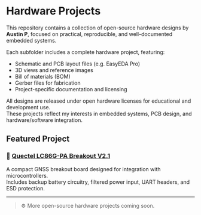 # Hardware Projects

This repository contains a collection of open-source hardware designs by **Austin P**, focused on practical, reproducible, and well-documented embedded systems.

Each subfolder includes a complete hardware project, featuring:
- Schematic and PCB layout files (e.g. EasyEDA Pro)
- 3D views and reference images
- Bill of materials (BOM)
- Gerber files for fabrication
- Project-specific documentation and licensing

All designs are released under open hardware licenses for educational and development use.  
These projects reflect my interests in embedded systems, PCB design, and hardware/software integration.

## Featured Project

### 🔹 [Quectel LC86G-PA Breakout V2.1](./Quectel-LC86G-Breakout-V2.1)
A compact GNSS breakout board designed for integration with microcontrollers.  
Includes backup battery circuitry, filtered power input, UART headers, and ESD protection.

---

> ⚙️ More open-source hardware projects coming soon.

